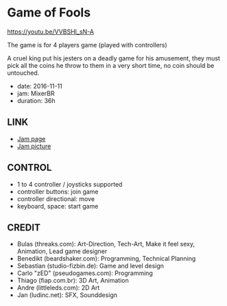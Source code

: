 Game of Fools
=============
https://youtu.be/VVBSHI_sN-A

The game is for 4 players game (played with controllers)

A cruel king put his jesters on a deadly game for his amusement,
they must pick all the coins he throw to them in a very short time,
no coin should be untouched.

* date: 2016-11-11
* jam: MixerBR
* duration: 36h

LINK
----
* [Jam page](https://www.goethe.de/ins/br/pt/kul/sup/game-mixer.html)
* [Jam picture](https://twitter.com/goethesaopaulo/status/795026294819930113/photo/1?ref_src=twsrc%5Etfw)

CONTROL
-------
* 1 to 4 controller / joysticks supported
* controller buttons: join game
* controller directional: move
* keyboard, space: start game

CREDIT
------
* Bulas (threaks.com): Art-Direction, Tech-Art, Make it feel sexy, Animation, Lead game designer
* Benedikt (beardshaker.com): Programming, Technical Planning
* Sebastian (studio-fizbin.de): Game and level design
* Carlo "zED" (pseudogames.com): Programming
* Thiago (fiap.com.br): 3D Art, Animation
* Andre (littleleds.com): 2D Art
* Jan (ludinc.net): SFX, Sounddesign


